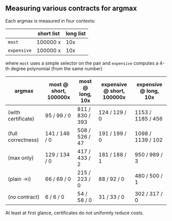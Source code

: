 
## Measuring various contracts for argmax

Each argmax is measured in four contexts:

|              | short list | long list |
| ------------ | ---------- | --------- | 
| `most`       | 100000 x   | 10x       | 
| `expensive`  | 100000 x   | 10x       | 

where `most` uses a simple selector on the pair and `expensive` computes a 4-th degree polynomial (from the same number)

|  argmax  | most @ short, 100000x | most @ long, 10x | expensive @ short, 100000x | expensive @ long, 10x |
|----------|-----------------------|------------------|----------------------------|-----------------------|
| (with certificate) | 95 / 99 / 0 | 811 / 830 / 393 | 124 / 129 / 0 | 1153 / 1185 / 456 |
| (full correctness) | 141 / 146 / 0 | 508 / 526 / 47 | 191 / 199 / 0 | 1098 / 1139 / 102 |
| (max only) | 129 / 134 / 0 | 417 / 433 / 2 | 181 / 188 / 1 | 950 / 989 / 3 |
| (plain ->i) | 66 / 69 / 0 | 215 / 223 / 0 | 88 / 92 / 0 | 480 / 500 / 1 |
| (no contract) | 6 / 6 / 0 | 54 / 58 / 0 | 31 / 33 / 0 | 302 / 317 / 0 |

At least at first glance, certificates do not uniformly reduce costs.
